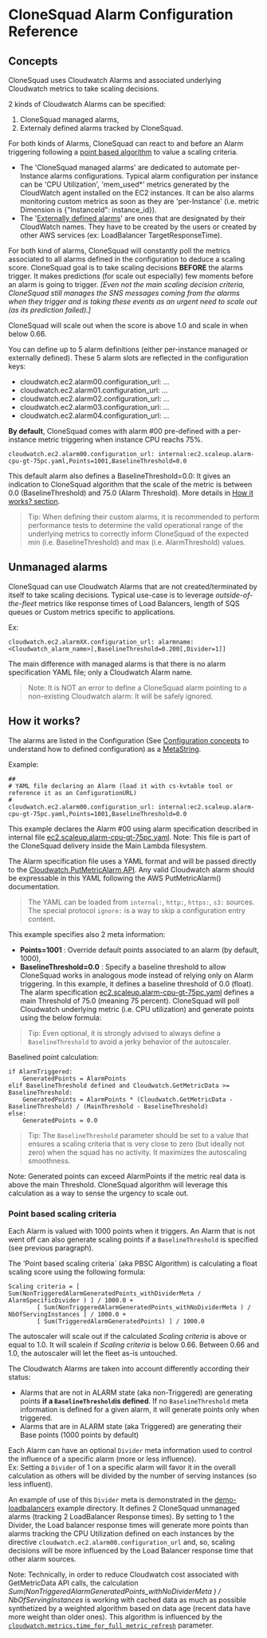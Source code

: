 
# CloneSquad Alarm Configuration Reference

## Concepts


CloneSquad uses Cloudwatch Alarms and associated underlying Cloudwatch metrics to take scaling decisions.

2 kinds of Cloudwatch Alarms can be specified:
1) CloneSquad managed alarms,
2) Externaly defined alarms tracked by CloneSquad.

For both kinds of Alarms, CloneSquad can react to and before an Alarm triggering following a [point based algorithm](#point-based-scaling-criteria) to 
value a scaling criteria.

* The 'CloneSquad managed alarms' are dedicated to automate per-Instance alarms configurations. Typical alarm configuration per instance 
can be 'CPU Utilization', 'mem_used*' metrics generated by the CloudWatch agent installed on the EC2 instances. It can be also alarms 
monitoring custom metrics as soon as they are 'per-Instance' (i.e. metric Dimension is {"InstanceId": instance_id}).
* The '[Externally defined alarms](##unmanaged-alarms)' are ones that are designated by their CloudWatch names. They have to be created by the users or created by other
AWS services (ex: LoadBalancer TargetResponseTime).

For both kind of alarms, CloneSquad will constantly poll the metrics associated to all alarms defined in the configuration to deduce a scaling
score. CloneSquad goal is to take scaling decisions **BEFORE** the alarms trigger. It makes predictions (for scale out especially) few moments
before an alarm is going to trigger. *[Even not the main scaling decision criteria, CloneSquad still manages the SNS messages coming from the alarms when they
trigger and is taking these events as an urgent need to scale out (as its prediction failed).]*

CloneSquad will scale out when the score is above 1.0 and scale in when below 0.66.

You can define up to 5 alarm definitions (either per-instance managed or externally defined). These 5 alarm slots are reflected in the configuration
keys:

* cloudwatch.ec2.alarm00.configuration_url: ...
* cloudwatch.ec2.alarm01.configuration_url: ...
* cloudwatch.ec2.alarm02.configuration_url: ...
* cloudwatch.ec2.alarm03.configuration_url: ...
* cloudwatch.ec2.alarm04.configuration_url: ...

**By default**, CloneSquad comes with alarm #00 pre-defined with a per-instance metric triggering when instance CPU reachs 75%.

	cloudwatch.ec2.alarm00.configuration_url: internal:ec2.scaleup.alarm-cpu-gt-75pc.yaml,Points=1001,BaselineThreshold=0.0

This default alarm also defines a BaselineThreshold=0.0: It gives an indication to CloneSquad algorithm that the scale of the
metric is between 0.0 (BaselineThreshold) and 75.0 (Alarm Threshold). More details in [How it works? section](#how-it-works).

> Tip: When defining their custom alarms, it is recommended to perform performance tests to determine the valid operational range
of the underlying metrics to correctly inform CloneSquad of the expected min (i.e. BaselineThreshold) and max (i.e. AlarmThreshold) values.

## Unmanaged alarms

CloneSquad can use Cloudwatch Alarms that are not created/terminated by itself to take scaling decisions. 
Typical use-case is to leverage *outside-of-the-fleet* metrics like response times of Load Balancers, length of SQS queues or 
Custom metrics specific to applications.

Ex:

	cloudwatch.ec2.alarmXX.configuration_url: alarmname:<Cloudwatch_alarm_name>[,BaselineThreshold=0.200[,Divider=1]]
	
The main difference with managed alarms is that there is no alarm specification YAML file; only a Cloudwatch Alarm name.

> Note: It is NOT an error to define a CloneSquad alarm pointing to a non-existing Cloudwatch alarm: It will be safely ignored.


## How it works?

The alarms are listed in the Configuration (See [Configuration concepts](CONFIGURATION_REFERENCE.md#concepts) to understand how to defined configuration) as a [MetaString](CONFIGURATION_REFERENCE.md#MetaString).

Example: 

	##
	# YAML file declaring an Alarm (load it with cs-kvtable tool or reference it as an ConfigurationURL)
	#
	cloudwatch.ec2.alarm00.configuration_url: internal:ec2.scaleup.alarm-cpu-gt-75pc.yaml,Points=1001,BaselineThreshold=0.0

This example declares the Alarm #00 using alarm specification described in internal file [ec2.scaleup.alarm-cpu-gt-75pc.yaml](../src/resources/ec2.scaleup.alarm-cpu-gt-75pc.yaml). Note: This file is part of the CloneSquad delivery inside the Main Lambda filesystem.   

The Alarm specification file uses a YAML format and will be passed directly to the [Cloudwatch.PutMetricAlarm API](https://boto3.amazonaws.com/v1/documentation/api/latest/reference/services/cloudwatch.html#CloudWatch.Client.put_metric_alarm). Any valid Cloudwatch alarm should be expressable in this YAML following the AWS PutMetricAlarm() documentation.

> The YAML can be loaded from `internal:`, `http:`, `https:`, `s3:` sources. The special protocol `ignore:` is a way to skip a configuration entry content.

This example specifies also 2 meta information:
* **Points=1001**            : Override default points associated to an alarm (by default, 1000),
* **BaselineThreshold=0.0** : Specify a baseline threshold to allow CloneSquad works in analogous mode instead of relying only on Alarm triggering. In this example, it defines a baseline threshold of 0.0 (float). The alarm specification [ec2.scaleup.alarm-cpu-gt-75pc.yaml](../src/resources/ec2.scaleup.alarm-cpu-gt-75pc.yaml) defines a main Threshold of 75.0 (meaning 75 percent). CloneSquad will poll Cloudwatch underlying metric (i.e. CPU utilization) and generate points using the below formula:
> Tip: Even optional, it is strongly advised to always define a `BaselineThreshold` to avoid a jerky behavior of the autoscaler. 

Baselined point calculation:

	if AlarmTriggered:
	    GeneratedPoints = AlarmPoints
	elif BaselineThreshold defined and Cloudwatch.GetMetricData >= BaselineThreshold:
	    GeneratedPoints = AlarmPoints * (Cloudwatch.GetMetricData - BaselineThreshold) / (MainThreshold - BaselineThreshold) 
	else:
	    GeneratedPoints = 0.0

> Tip: The `BaselineThreshold` parameter should be set to a value that ensures a scaling criteria that is very close to zero (but ideally not zero) when the squad has no activity. It maximizes the autoscaling smoothness.


Note: Generated points can exceed AlarmPoints if the metric real data is above the main Threshold. CloneSquad algorithm will leverage this
calculation as a way to sense the urgency to scale out.



### Point based scaling criteria

Each Alarm is valued with 1000 points when it triggers. An Alarm that is not went off can also generate scaling points if a 
`BaselineThreshold` is specified (see previous paragraph).

The 'Point based scaling criteria` (aka PBSC Algorithm) is calculating a float scaling score using the following formula:

	Scaling criteria = [ Sum(NonTriggeredAlarmGeneratedPoints_withDividerMeta / AlarmSpecificDivider ) ] / 1000.0 + 
			[ Sum(NonTriggeredAlarmGeneratedPoints_withNoDividerMeta ) / NbOfServingInstances ] / 1000.0 + 
			[ Sum(TriggeredAlarmGeneratedPoints) ] / 1000.0

The autoscaler will scale out if the calculated *Scaling criteria* is above or equal to 1.0. It will scalein if
*Scaling criteria* is below 0.66. Between 0.66 and 1.0, the autoscaler will let the fleet as-is untouched.

The Cloudwatch Alarms are taken into account differently according their status:
* Alarms that are not in ALARM state (aka non-Triggered) are generating points **if a `BaselineThreshold`is defined**. If no
`BaselineThreshold` meta information is defined for a given alarm, it will generate points only when triggered.
* Alarms that are in ALARM state (aka Triggered) are generating their Base points (1000 points by default)

Each Alarm can have an optional `Divider` meta information used to control the influence of a specific alarm (more or less influence).   
Ex: 
Setting a `Divider` of 1 on a specific alarm will favor it in the overall calculation as others will be divided by the number of
serving instances (so less influent).

An example of use of this `Divider` meta is demonstrated in the [demo-loadbalancers](../examples/environments/demo-loadbalancers/configure-lb-responsetime-alarm.yaml) example directory. It defines 2 CloneSquad 
unmanaged alarms (tracking 2 LoadBalancer Response times). By setting to 1 the Divider, the Load balancer response times
will generate more points than alarms tracking the CPU Utilization defined on each instances by the directive `cloudwatch.ec2.alarm00.configuration_url` and, so, scaling decisions will be more influenced by the Load Balancer response
time that other alarm sources.

Note: Technically, in order to reduce Cloudwatch cost associated with GetMetricData API calls, the calculation *Sum(NonTriggeredAlarmGeneratedPoints_withNoDividerMeta ) / NbOfServingInstances* is working with cached data as much as possible synthetized by a weighted algorithm based on data age (recent data have more weight than older ones). This algorithm is
influenced by the [`cloudwatch.metrics.time_for_full_metric_refresh`](CONFIGURATION_REFERENCE.md#cloudwatchmetricstime_for_full_metric_refresh) parameter.







